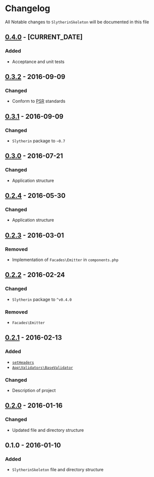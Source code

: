 # Changelog

All Notable changes to `SlytherinSkeleton` will be documented in this file

## [0.4.0](https://github.com/rougin/slytherin-skeleton/compare/v0.3.2...v0.4.0) - [CURRENT_DATE]

### Added
- Acceptance and unit tests

## [0.3.2](https://github.com/rougin/slytherin-skeleton/compare/v0.3.1...v0.3.2) - 2016-09-09

### Changed
- Conform to [PSR](http://www.php-fig.org/psr) standards

## [0.3.1](https://github.com/rougin/slytherin-skeleton/compare/v0.3.0...v0.3.1) - 2016-09-09

### Changed
- `Slytherin` package to `~0.7`

## [0.3.0](https://github.com/rougin/slytherin-skeleton/compare/v0.2.4...v0.3.0) - 2016-07-21

### Changed
- Application structure

## [0.2.4](https://github.com/rougin/slytherin-skeleton/compare/v0.2.3...v0.2.4) - 2016-05-30

### Changed
- Application structure

## [0.2.3](https://github.com/rougin/slytherin-skeleton/compare/v0.2.2...v0.2.3) - 2016-03-01

### Removed
- Implementation of `Facades\Emitter` in `components.php`

## [0.2.2](https://github.com/rougin/slytherin-skeleton/compare/v0.2.1...v0.2.2) - 2016-02-24

### Changed
- `Slytherin` package to `^v0.4.0`

### Removed
- `Facades\Emitter`

## [0.2.1](https://github.com/rougin/slytherin-skeleton/compare/v0.2.0...v0.2.1) - 2016-02-13

### Added
- [`setHeaders`](https://github.com/rougin/slytherin-skeleton/tree/v0.2.1/src/helpers.php#L31-L66)
- [`App\Validators\BaseValidator`](https://github.com/rougin/slytherin-skeleton/tree/v0.2.1/src/Validators/BaseValidator.php)

### Changed
- Description of project

## [0.2.0](https://github.com/rougin/slytherin-skeleton/compare/v0.1.0...v0.2.0) - 2016-01-16

### Changed
- Updated file and directory structure

## 0.1.0 - 2016-01-10

### Added
- `SlytherinSkeleton` file and directory structure